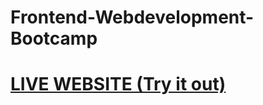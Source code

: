 # Frontend-Webdevelopment-Bootcamp
# [LIVE WEBSITE (Try it out) ](https://frostdev7506.github.io/Responsive-Gallery-website)
